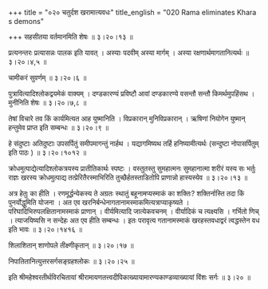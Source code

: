 +++
title = "०२० चतुर्दश खरामात्यवधः"
title_english = "020 Rama eliminates Khara s demons"

+++
सहसीतया वर्तमानमिति शेषः  ॥  ३।२०।१३  ॥   

  

प्रत्यनन्तरः प्रत्यासन्नः पालक इति यावत् । अस्याः पदवीम् अस्या मार्गम् । अस्या रक्षणार्थमागतानित्यर्थः  ॥  ३।२०।४,५  ॥   

  

चामीकरं सुवर्णम्  ॥  ३।२०।६  ॥   

  

पुत्रावित्यादिश्लोकद्वयमेकं वाक्यम् । दण्डकारण्यं प्रविष्टौ आवां दण्डकारण्ये वसन्तौ सन्तौ किमर्थमुपहिंसथ । मुनीनिति शेषः  ॥  ३।२०।७,८  ॥   

  

तेषां विचारे तव किं कार्यमित्यत आह युष्मानिति । विप्रकारान् मुनिविप्रकारान् । ऋषिणां नियोगेन युष्मान् हन्तुमेव प्राप्त इति सम्बन्धः  ॥  ३।२०।९  ॥   

  

हे संदुष्टाः अतिदुष्टाः उपसर्पितुं समीपमागन्तुं नार्हथ । यद्यागमिष्यथ तर्हि हनिष्यामीत्यर्थः (सन्दुष्टा नोपासर्पितुम् इति पाठः )  ॥  ३।२०।१०१२  ॥   

  

क्रोधमुत्पाद्येत्यादिश्लोकत्रयस्य प्रातीतिकार्थः स्पष्टः । वस्तुतस्तु सुमहात्मनः सुमहानात्मा शरीरं यस्य सः भर्तुः राज्ञः खरस्य क्रोधमुत्पाद्य तत्प्रेरितैरस्माभिरिति तुच्छैर्हतस्ताडितोपि प्राणान्नो हास्यस्येव  ॥  ३।२०।१३  ॥   

  

अत्र हेतुः का हीति । रणमूर्द्धन्येकस्य ते अग्रतः स्थातुं बहूनामप्यस्माकं का शक्तिः? शक्तिर्नास्ति तदा किं पुनर्योद्धुमिति योजना । अत एव खरनिर्बन्धेनागतानामस्माकमित्यत्राप्याकृष्यते । परिघादिभिरुपलक्षितानामस्माकं प्राणान् । वीर्यमित्यादि जात्येकवचनम् । वीर्यादिकं च त्यक्ष्यसि । गर्भितो णिच् । त्याजयिष्यसि न सन्देहः अत एव हीति सम्बन्धः । इतः परावृत्य गतानामस्माकं खरहस्तवधाद्वरं त्वद्धस्तेन वध इति भावः  ॥  ३।२०।१४१६  ॥   

  

शिलाशितान् शाणोपले तीक्ष्णीकृतान्  ॥  ३।२०।१७  ॥   

  

निपातितानित्युत्तरसर्गसङ्ग्रहश्लोकः  ॥  ३।२०।२५  ॥   

  

इति श्रीमहेश्वरतीर्थविरचितायां श्रीरामायणतत्त्वदीपिकाख्यायामारण्यकाण्डव्याख्यायां विंशः सर्गः  ॥  ३।२०  ॥   

  

